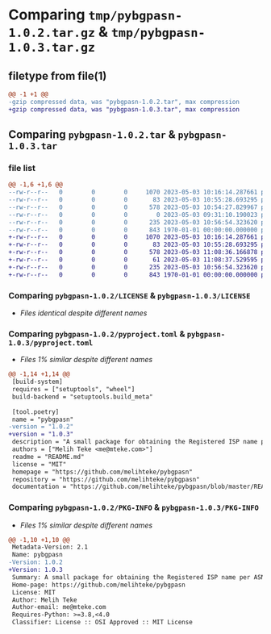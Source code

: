 # Comparing `tmp/pybgpasn-1.0.2.tar.gz` & `tmp/pybgpasn-1.0.3.tar.gz`

## filetype from file(1)

```diff
@@ -1 +1 @@
-gzip compressed data, was "pybgpasn-1.0.2.tar", max compression
+gzip compressed data, was "pybgpasn-1.0.3.tar", max compression
```

## Comparing `pybgpasn-1.0.2.tar` & `pybgpasn-1.0.3.tar`

### file list

```diff
@@ -1,6 +1,6 @@
--rw-r--r--   0        0        0     1070 2023-05-03 10:16:14.287661 pybgpasn-1.0.2/LICENSE
--rw-r--r--   0        0        0       83 2023-05-03 10:55:28.693295 pybgpasn-1.0.2/README.md
--rw-r--r--   0        0        0      578 2023-05-03 10:54:27.829967 pybgpasn-1.0.2/pyproject.toml
--rw-r--r--   0        0        0        0 2023-05-03 09:31:10.190023 pybgpasn-1.0.2/src/pybgpasn/__init__.py
--rw-r--r--   0        0        0      235 2023-05-03 10:56:54.323620 pybgpasn-1.0.2/src/pybgpasn/pybgpasn.py
--rw-r--r--   0        0        0      843 1970-01-01 00:00:00.000000 pybgpasn-1.0.2/PKG-INFO
+-rw-r--r--   0        0        0     1070 2023-05-03 10:16:14.287661 pybgpasn-1.0.3/LICENSE
+-rw-r--r--   0        0        0       83 2023-05-03 10:55:28.693295 pybgpasn-1.0.3/README.md
+-rw-r--r--   0        0        0      578 2023-05-03 11:08:36.166878 pybgpasn-1.0.3/pyproject.toml
+-rw-r--r--   0        0        0       61 2023-05-03 11:08:37.529595 pybgpasn-1.0.3/src/pybgpasn/__init__.py
+-rw-r--r--   0        0        0      235 2023-05-03 10:56:54.323620 pybgpasn-1.0.3/src/pybgpasn/pybgpasn.py
+-rw-r--r--   0        0        0      843 1970-01-01 00:00:00.000000 pybgpasn-1.0.3/PKG-INFO
```

### Comparing `pybgpasn-1.0.2/LICENSE` & `pybgpasn-1.0.3/LICENSE`

 * *Files identical despite different names*

### Comparing `pybgpasn-1.0.2/pyproject.toml` & `pybgpasn-1.0.3/pyproject.toml`

 * *Files 1% similar despite different names*

```diff
@@ -1,14 +1,14 @@
 [build-system]
 requires = ["setuptools", "wheel"]
 build-backend = "setuptools.build_meta"
 
 [tool.poetry]
 name = "pybgpasn"
-version = "1.0.2"
+version = "1.0.3"
 description = "A small package for obtaining the Registered ISP name per ASN number"
 authors = ["Melih Teke <me@mteke.com>"]
 readme = "README.md"
 license = "MIT"
 homepage = "https://github.com/melihteke/pybgpasn"
 repository = "https://github.com/melihteke/pybgpasn"
 documentation = "https://github.com/melihteke/pybgpasn/blob/master/README.md"
```

### Comparing `pybgpasn-1.0.2/PKG-INFO` & `pybgpasn-1.0.3/PKG-INFO`

 * *Files 1% similar despite different names*

```diff
@@ -1,10 +1,10 @@
 Metadata-Version: 2.1
 Name: pybgpasn
-Version: 1.0.2
+Version: 1.0.3
 Summary: A small package for obtaining the Registered ISP name per ASN number
 Home-page: https://github.com/melihteke/pybgpasn
 License: MIT
 Author: Melih Teke
 Author-email: me@mteke.com
 Requires-Python: >=3.8,<4.0
 Classifier: License :: OSI Approved :: MIT License
```

